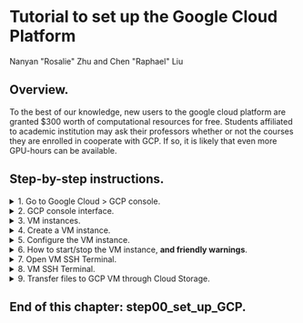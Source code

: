 # Tutorial to set up the Google Cloud Platform
Nanyan "Rosalie" Zhu and Chen "Raphael" Liu

## Overview.
To the best of our knowledge, new users to the google cloud platform are granted $300 worth of computational resources for free. Students affiliated to academic institution may ask their professors whether or not the courses they are enrolled in cooperate with GCP. If so, it is likely that even more GPU-hours can be available.

## Step-by-step instructions.

<details>
<summary>1. Go to Google Cloud > GCP console.</summary>
<br>

Go to [https://cloud.google.com](https://cloud.google.com).

You will see an interface similar to this (though it might change from time to time). Click on the "Go to console" button and let it take you to the GCP console.
![GCP_homepage](/Step00_set_up_GCP/Images/GCP_homepage.PNG)

</details>

<details>
<summary>2. GCP console interface.</summary>
<br>

You should see an interface like this, assuming you have logged in your google account.
<img src="/Step00_set_up_GCP/Images/GCP_console.png" alt="GCP_console" width="600px" height="300px">

</details>

<details>
<summary>3. VM instances.</summary>
<br>

Navigate to and click on the "Compute Engine" > "VM instances" button. Just FYI, "VM" stands for "virtual machine".
<img src="/Step00_set_up_GCP/Images/VM_instances_button.png" alt="VM_instances_button" width="300px" height="400px">

</details>

<details>
<summary>4. Create a VM instance.</summary>
<br>

Wait for the compute engine to get ready. Once ready, click on "Create" to create a new VM instance.
<img src="/Step00_set_up_GCP/Images/VM_instance.png" alt="VM_instance" width="800px" height="300px">

</details>

<details>
<summary>5. Configure the VM instance.</summary>
<br>

Configure the VM according to your needs. Most configurations can be modified after the intialization.
**You will probably need a VM without GPU and a VM with GPU. The following settings are for the VM without GPU.**

- The region and zone probably doesn't matter.
- Please select the computational resources (number of CPUs and amount of memory) according to your needs. In this case we selected 4 CPUs and 26 GB memory. You might want larger memory depending on your project.
- Also note that on the upper right corner there is an estimation of the monthly cost based on your current configuration. That gives you a rough idea on how you want to manage your budget.
- For students enrolled in the BMEN4460 instructed by Dr. Andrew Laine and Dr. Jia Guo, you are strongly suggested to select the "Debian GNU/Linux 9 (stretch)" for the Boot disk.
- Don't try to add GPUs yet, there will be a future section on how to do that.
- In the "firewall" section (not included in the following screenshot), you probably want to check "allow HTTP traffic" and "allow HTTPS traffic" in case you need network connection to your VM.
- At last, you may need a larger disk than the default setup to store more data. (In fact, the default setup cannot even contain anaconda that we will download soon.) In the "boot disk" section, click on "change", and make the disk as large as you wish. As our habit, we typically use something like 100 GB.
<img src="/Step00_set_up_GCP/Images/VM_configuration.png" alt="VM_configuration" width="800px" height="600px">

<img src="/Step00_set_up_GCP/Images/make_disk_larger.png" alt="add_new_disk" width="400px" height="300px">

Click "create" on the very bottom of the page once you are confident in the selections.

</details>

<details>
<summary>6. How to start/stop the VM instance, <strong>and friendly warnings</strong>.</summary>
<br>

- **The VM is automatically started now. You need to manually stop it if you don't need it right away.**
- **Whenever the VM is in the "start" status you are charged for the computational resource. We have a friend being charged $400+ because she forgot to hit "stop" and left the VM running for several months after a computer science course. So please "stop" it when you are not using it.**
- In most cases, you only need to use the "start" and "stop" button. If you click "reset" you will most likely lose any data you put on the VM. If you are done with the course and really no longer what this VM you can "delete" it as you wish.
<img src="/Step00_set_up_GCP/Images/start_VM.png" alt="VM_configuration" width="800px" height="300px">

</details>

<details>
<summary>7. Open VM SSH Terminal.</summary>
<br>

After you "start" the instance, you may open the SSH Terminal by clicking the following button. It usually takes half a minute or so before you are brought to the next window.
<img src="/Step00_set_up_GCP/Images/VM_SSH_open.png" alt="VM_configuration" width="800px" height="200px">

</details>

<details>
<summary>8. VM SSH Terminal.</summary>
<br>

The GCP VM SSH terminal looks like this. You can pretty much use any Linux command line code here.
<img src="/Step00_set_up_GCP/Images/VM_SSH_terminal.png" alt="VM_configuration" width="800px" height="200px">

</details>

<details>
<summary>9. Transfer files to GCP VM through Cloud Storage.</summary>
<br>

You can choose a way to transfer your files to GCP VM from [here](https://cloud.google.com/compute/docs/instances/transfer-files). Note that you will be transferring from/to your local device to/from a Linux VM instance.

The recommended way is to transfer file to the GCP VM over the Cloud Storage bucket. Note that the Cloud Storage bucket allow for unlimited memory (probably?) as long as you have an GCP account. You will not be charged over the duration you transfer files from your local device to Cloud Storage bucket; you will only be charged when you transfer from the Cloud Storage bucket to the GCP VM.

The following instructions are copied from [Cloud Storage official website](https://cloud.google.com/compute/docs/instances/transfer-files).
  1. Create a new Cloud Storage bucket or identify an existing bucket that you want to use to transfer files.
  2. From your workstation, upload files to the bucket.
  3. Connect to your instance over SSH or RDP:
  - Connect to a Linux instance over SSH.
  - Connect to a Windows instance over RDP.
  4. On your instance, download files from the bucket.

</details>

## End of this chapter: step00_set_up_GCP.
